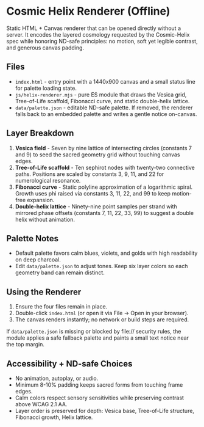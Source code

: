# Cosmic Helix Renderer (Offline)

Static HTML + Canvas renderer that can be opened directly without a server. It encodes the layered cosmology requested by the Cosmic-Helix spec while honoring ND-safe principles: no motion, soft yet legible contrast, and generous canvas padding.

## Files
- `index.html` - entry point with a 1440x900 canvas and a small status line for palette loading state.
- `js/helix-renderer.mjs` - pure ES module that draws the Vesica grid, Tree-of-Life scaffold, Fibonacci curve, and static double-helix lattice.
- `data/palette.json` - editable ND-safe palette. If removed, the renderer falls back to an embedded palette and writes a gentle notice on-canvas.

## Layer Breakdown
1. **Vesica field** - Seven by nine lattice of intersecting circles (constants 7 and 9) to seed the sacred geometry grid without touching canvas edges.
2. **Tree-of-Life scaffold** - Ten sephirot nodes with twenty-two connective paths. Positions are scaled by constants 3, 9, 11, and 22 for numerological resonance.
3. **Fibonacci curve** - Static polyline approximation of a logarithmic spiral. Growth uses phi raised via constants 3, 11, 22, and 99 to keep motion-free expansion.
4. **Double-helix lattice** - Ninety-nine point samples per strand with mirrored phase offsets (constants 7, 11, 22, 33, 99) to suggest a double helix without animation.

## Palette Notes
- Default palette favors calm blues, violets, and golds with high readability on deep charcoal.
- Edit `data/palette.json` to adjust tones. Keep six layer colors so each geometry band can remain distinct.

## Using the Renderer
1. Ensure the four files remain in place.
2. Double-click `index.html` (or open it via File -> Open in your browser).
3. The canvas renders instantly; no network or build steps are required.

If `data/palette.json` is missing or blocked by file:// security rules, the module applies a safe fallback palette and paints a small text notice near the top margin.

## Accessibility + ND-safe Choices
- No animation, autoplay, or audio.
- Minimum 8-10% padding keeps sacred forms from touching frame edges.
- Calm colors respect sensory sensitivities while preserving contrast above WCAG 2.1 AA.
- Layer order is preserved for depth: Vesica base, Tree-of-Life structure, Fibonacci growth, Helix lattice.

